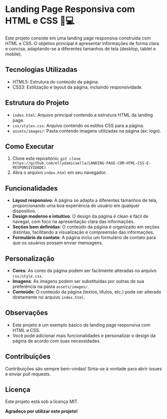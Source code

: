 # Landing Page Responsiva com HTML e CSS 📲💻

Este projeto consiste em uma landing page responsiva construída com HTML e CSS. O objetivo principal é apresentar informações de forma clara e concisa, adaptando-se a diferentes tamanhos de tela (desktop, tablet e mobile).

## Tecnologias Utilizadas

* HTML5: Estrutura do conteúdo da página.
* CSS3: Estilização e layout da página, incluindo responsividade.

## Estrutura do Projeto
* `index.html`: Arquivo principal contendo a estrutura HTML da landing page.
* `css/styles.css`: Arquivo contendo os estilos CSS para a página.
* `assets/images/`: Pasta contendo imagens utilizadas na página (ex: logo).

## Como Executar

1. Clone este repositório: `git clone https://github.com/ellydamicaella/LANDING-PAGE-COM-HTML-CSS-E-RESPONSIVIDADE)`
2. Abra o arquivo `index.html` em seu navegador.

## Funcionalidades

* **Layout responsivo**: A página se adapta a diferentes tamanhos de tela, proporcionando uma boa experiência de usuário em qualquer dispositivo.
* **Design moderno e intuitivo**: O design da página é clean e fácil de navegar, com foco na apresentação clara das informações.
* **Seções bem definidas**: O conteúdo da página é organizado em seções distintas, facilitando a visualização e compreensão das informações.
* **Formulário de contato**: A página inclui um formulário de contato para que os usuários possam enviar mensagens.

## Personalização

* **Cores**: As cores da página podem ser facilmente alteradas no arquivo `css/style.css`.
* **Imagens**: As imagens podem ser substituídas por outras de sua preferência na pasta `assets/images/`.
* **Conteúdo**: O conteúdo da página (textos, títulos, etc.) pode ser alterado diretamente no arquivo `index.html`.

## Observações

* Este projeto é um exemplo básico de landing page responsiva com HTML e CSS.
* Você pode adicionar mais funcionalidades e personalizar o design da página de acordo com suas necessidades.

## Contribuições

Contribuições são sempre bem-vindas! Sinta-se à vontade para abrir issues e enviar pull requests.

## Licença

Este projeto está sob a licença MIT.



**Agradeço por utilizar este projeto!**

